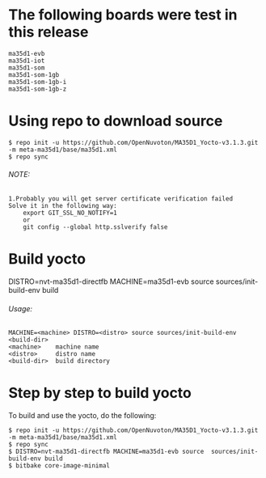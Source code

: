 # The following boards were test in this release
```
ma35d1-evb
ma35d1-iot
ma35d1-som
ma35d1-som-1gb
ma35d1-som-1gb-i
ma35d1-som-1gb-z
```
# Using repo to download source
```
$ repo init -u https://github.com/OpenNuvoton/MA35D1_Yocto-v3.1.3.git -m meta-ma35d1/base/ma35d1.xml
$ repo sync
```
###### NOTE: 
```
1.Probably you will get server certificate verification failed
Solve it in the following way: 
	export GIT_SSL_NO_NOTIFY=1
	or
	git config --global http.sslverify false
```

# Build yocto
DISTRO=nvt-ma35d1-directfb MACHINE=ma35d1-evb source  sources/init-build-env build

###### Usage:
	MACHINE=<machine> DISTRO=<distro> source sources/init-build-env <build-dir>
	<machine>    machine name
	<distro>     distro name
	<build-dir>  build directory

# Step by step to build yocto
To build and use the yocto, do the following:
```
$ repo init -u https://github.com/OpenNuvoton/MA35D1_Yocto-v3.1.3.git -m meta-ma35d1/base/ma35d1.xml
$ repo sync
$ DISTRO=nvt-ma35d1-directfb MACHINE=ma35d1-evb source  sources/init-build-env build
$ bitbake core-image-minimal
```
